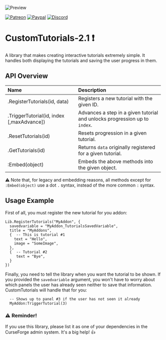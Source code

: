 ![Preview](http://jaliborc.com/media/addons/large/customtutorials.webp)

[![Patreon](http://img.shields.io/badge/news%20&%20rewards-patreon-ff4d42)](https://www.patreon.com/jaliborc)
[![Paypal](http://img.shields.io/badge/donate-paypal-1d3fe5)](https://www.paypal.me/jaliborc)
[![Discord](http://img.shields.io/badge/discuss-discord-5865F2)](https://bit.ly/discord-jaliborc)

# CustomTutorials-2.1 :exclamation:
A library that makes creating interactive tutorials extremely simple. It handles both displaying the tutorials and saving the user progress in them.

## API Overview
|Name|Description|
|:--|:--|
| .RegisterTutorials(id, data) | Registers a new tutorial with the given ID. |
| .TriggerTutorial(id, index [,maxAdvance])| Advances a step in a given tutorial and unlocks progression up to `index`.  |
| .ResetTutorials(id) | Resets progression in a given tutorial. |
| .GetTutorials(id) | Returns `data` originally registered for a given tutorial. |
| :Embed(object) | Embeds the above methods into the given object. |

:warning: Note that, for legacy and embedding reasons, all methods except for `:Embed(object)` use a dot `.` syntax, instead of the more common `:` syntax.

## Usage Example
First of all, you must register the new tutorial for you addon:

```
Lib.RegisterTutorials("MyAddon", {
  savedvariable = "MyAddon_TutorialsSavedVariable",
  title = "MyAddons",
  {  -- This is tutorial #1
    text = "Hello",
    image = "SomeImage",
  },
  {  -- Tutorial #2
     text = "Bye",
  }
})
```

Finally, you need to tell the library when you want the tutorial to be shown. If you provided the `savedvariable` argument, you won't have to worry about which panels the user has already seen neither to save that information. CustomTutorials will handle that for you:

```
  -- Shows up to panel #3 if the user has not seen it already
  MyAddon:TriggerTutorial(3)
```

### :warning: Reminder!
If you use this library, please list it as one of your dependencies in the CurseForge admin system. It's a big help! :+1:
